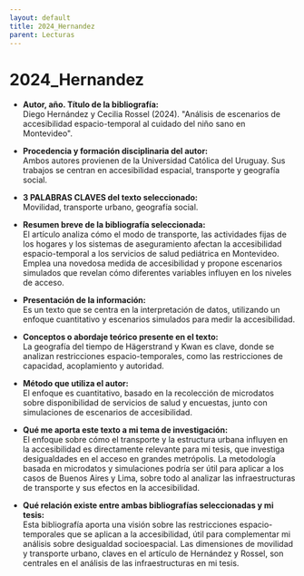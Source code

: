 ```yaml
---
layout: default
title: 2024_Hernandez
parent: Lecturas
---
```


# 2024_Hernandez

- **Autor, año. Título de la bibliografía:**  
  Diego Hernández y Cecilia Rossel (2024). "Análisis de escenarios de accesibilidad espacio-temporal al cuidado del niño sano en Montevideo".

- **Procedencia y formación disciplinaria del autor:**  
  Ambos autores provienen de la Universidad Católica del Uruguay. Sus trabajos se centran en accesibilidad espacial, transporte y geografía social.

- **3 PALABRAS CLAVES del texto seleccionado:**  
  Movilidad, transporte urbano, geografía social.

- **Resumen breve de la bibliografía seleccionada:**  
  El artículo analiza cómo el modo de transporte, las actividades fijas de los hogares y los sistemas de aseguramiento afectan la accesibilidad espacio-temporal a los servicios de salud pediátrica en Montevideo. Emplea una novedosa medida de accesibilidad y propone escenarios simulados que revelan cómo diferentes variables influyen en los niveles de acceso.

- **Presentación de la información:**  
  Es un texto que se centra en la interpretación de datos, utilizando un enfoque cuantitativo y escenarios simulados para medir la accesibilidad.

- **Conceptos o abordaje teórico presente en el texto:**  
  La geografía del tiempo de Hägerstrand y Kwan es clave, donde se analizan restricciones espacio-temporales, como las restricciones de capacidad, acoplamiento y autoridad.

- **Método que utiliza el autor:**  
  El enfoque es cuantitativo, basado en la recolección de microdatos sobre disponibilidad de servicios de salud y encuestas, junto con simulaciones de escenarios de accesibilidad.

- **Qué me aporta este texto a mi tema de investigación:**  
  El enfoque sobre cómo el transporte y la estructura urbana influyen en la accesibilidad es directamente relevante para mi tesis, que investiga desigualdades en el acceso en grandes metrópolis. La metodología basada en microdatos y simulaciones podría ser útil para aplicar a los casos de Buenos Aires y Lima, sobre todo al analizar las infraestructuras de transporte y sus efectos en la accesibilidad.

- **Qué relación existe entre ambas bibliografías seleccionadas y mi tesis:**  
  Esta bibliografía aporta una visión sobre las restricciones espacio-temporales que se aplican a la accesibilidad, útil para complementar mi análisis sobre desigualdad socioespacial. Las dimensiones de movilidad y transporte urbano, claves en el artículo de Hernández y Rossel, son centrales en el análisis de las infraestructuras en mi tesis.
